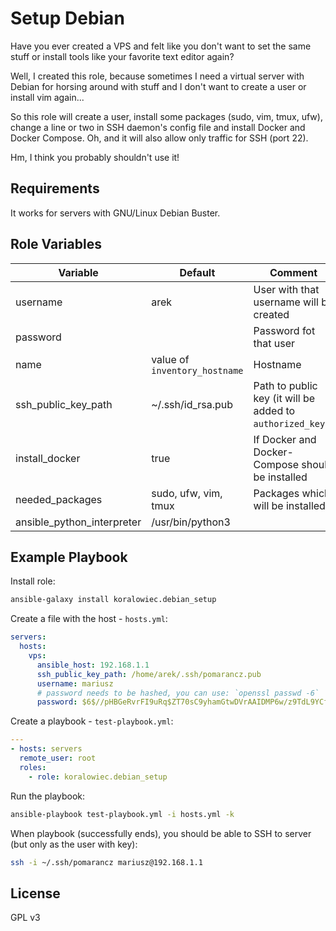 Setup Debian
=========

Have you ever created a VPS and felt like you don't want to set the same stuff or install tools like your favorite text editor again? 

Well, I created this role, because sometimes I need a virtual server with Debian for horsing around with stuff and I don't want to create a user or install vim again...

So this role will create a user, install some packages (sudo, vim, tmux, ufw), change a line or two in SSH daemon's config file and install Docker and Docker Compose. Oh, and it will also allow only traffic for SSH (port 22).

Hm, I think you probably shouldn't use it! 

Requirements
------------

It works for servers with GNU/Linux Debian Buster. 

Role Variables
--------------

| Variable                   | Default                       | Comment                                                    |
| --------                   | -------                       | --------                                                   |
| username                   | arek                          | User with that username will be created                    |
| password                   |                               | Password fot that user                                     |
| name                       | value of `inventory_hostname` | Hostname                                                   |
| ssh_public_key_path        | ~/.ssh/id_rsa.pub             | Path to public key (it will be added to `authorized_keys`) |
| install_docker             | true                          | If Docker and Docker-Compose should be installed           |
| needed_packages            | sudo, ufw, vim, tmux          | Packages which will be installed                           |
| ansible_python_interpreter | /usr/bin/python3              |                                                            |

Example Playbook
----------------

Install role:

```bash
ansible-galaxy install koralowiec.debian_setup
```

Create a file with the host - `hosts.yml`:

```yaml
servers:
  hosts:
    vps:
      ansible_host: 192.168.1.1
      ssh_public_key_path: /home/arek/.ssh/pomarancz.pub
      username: mariusz
      # password needs to be hashed, you can use: `openssl passwd -6`
      password: $6$//pHBGeRvrFI9uRq$ZT70sC9yhamGtwDVrAAIDMP6w/z9TdL9YCf4ncmfJrnr09Sjfl0341C5OyPSSJ3n1X3wyNyoHEMt/bY7a4.0d1
```

Create a playbook - `test-playbook.yml`:

```yaml
---
- hosts: servers
  remote_user: root
  roles:
    - role: koralowiec.debian_setup
```

Run the playbook:

```bash
ansible-playbook test-playbook.yml -i hosts.yml -k
```

When playbook (successfully ends), you should be able to SSH to server (but only as the user with key):

```bash
ssh -i ~/.ssh/pomarancz mariusz@192.168.1.1
```

License
-------

GPL v3
